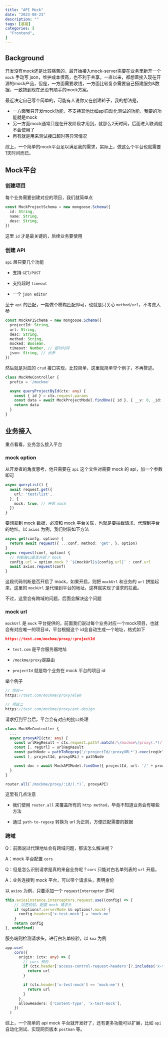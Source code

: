 ```yaml
---
title: "API Mock"
date: "2023-08-23"
description: ""
tags: [基建]
categories: [
  "Frontend",
]
---
```


## Background

开发没有mock还是比较痛苦的，最开始接入mock-server需要在业务里新开一个 `mock` 手动写 json，维护成本很高，也不利于共享。一直以来，都想着接入现在开源的mock产品，但是，一方面需要收钱，一方面比较复杂需要自己搭建服务&数据，一致拖到现在还没有顺手的mock方案。

最近决定自己写个简单的，可能有人说你又在创建轮子，我的想法是，
- 一方面我只开发mock功能，不支持其他比如api自动化测试的功能，我要的功能就是mock
- 另一方面mock通常只是在开发阶段才用到，就那么2天时间，后面进入联调就不会使用了
- 再有就是用来测试接口超时等异常情况

综上，一个简单的mock平台足以满足我的需求，实际上，做这么个平台也就需要1天时间而已。


## Mock平台

### 创建项目

每个业务需要创建对应的项目，我们就简单点


```ts
const MockProjectSchema = new mongoose.Schema({
  id: String,
  name: String,
  desc: String,
})
```

这里 `id` 才是最关键的，后续业务要使用

### 创建 API

`api` 层只要几个功能

- 支持 `GET/POST` 

- 支持超时 `timeout`

- 一个 `json editor`

至于 `api` 的匹配，一期做个模糊匹配即可，也就是只关心 `method/url`，不考虑入参

```ts
const MockAPISchema = new mongoose.Schema({
  projectId: String,
  url: String,
  desc: String,
  method: String,
  mocked: Boolean,
  timeout: Number, // 超时时间
  json: String, // 出参
})
```

然后就是对应的 `crud` 接口实现，比较简单，这里就简单举个例子，不再赘述。

```ts
class MockMeController {
  prefix = '/mockme'

  async queryProjectById(ctx: any) {
    const { id } = ctx.request.params
    const data = await MockProjectModel.findOne({ id }, { __v: 0, _id: 0 })
    return data
  }
}
```


## 业务接入

重点看看，业务怎么接入平台


### mock option

从开发者的角度思考，他只需要在 `api` 这个文件对需要 mock 的 api，加一个参数即可

```ts
async queryList() {
  await request.get({
    url: 'test/list',
  }, {
    mock: true, // 开启 mock
  })
}
```

要想拿到 mock 数据，必须和 mock 平台关联，也就是要拦截请求，代理到平台的地址。以 `axios` 为例，我们封装如下方法


```ts
async get(confg, option) {
  return await request({ ...conf, method: 'get', }, option)
}
async request(conf, option) {
  // 判断接口是否开启了 mock
  config.url = option.mock ? `${mockUrl}${config.url}` : conf.url
  await axios.request(conf)
}
```


这段代码判断是否开启了 mock，如果开启，则把 `mockUrl` 和业务的 `url` 拼接起来，这里的 `mockUrl` 是代理到平台的地址，这样就实现了请求的拦截。

不过，这里会有跨域的问题，后面会解决这个问题


### mock url

`mockUrl` 是 `mock` 平台提供的，前面我们说过每个业务对应一个mock项目，也就会有对应唯一的项目id，平台根据这个 id会自动生成一个地址，格式如下

```json
https://test.com/mockme/proxy/:projectId
```

- `test.com` 是平台服务器地址

- `/mockme/proxy`是路由

- `projectId` 就是每个业务在 mock 平台的项目 id


举个例子

```ts
// 项目一
https://test.com/mockme/proxy/elem

// 项目二
https://test.com/mockme/proxy/ant-design
```

请求打到平台后，平台会有对应的接口处理


```ts
class MockMeController {
  ...
  async proxyAPI(ctx: any) {
    const urlRegResult = ctx.request.path?.match(/\/mockme\/proxy(.*)/)
    const [, regUrl] = urlRegResult
    const pathNode = pathToRegexp('/:projectId/:proxyURL*').exec(regUrl)
    const [, projectId, proxyURL] = pathNode

    const doc = await MockAPIModel.findOne({ projectId, url: '/' + proxyURL })
  }
}

router.all(`/mockme/proxy/:id/(.*)`, proxyAPI)
```

这里有几点注意

- 我们使用 `router.all` 来覆盖所有的 `http method`，毕竟不知道业务会有哪些方法

- 通过 `path-to-regexp` 转换为 url 为正则，方便匹配需要的数据



### 跨域

Q：前面说过代理地址会有跨域问题，那该怎么解决呢？

A：mock 平台配置 `cors` 


Q：但是怎么识别请求是真的来自业务呢？`cors` 只能对白名单列表的 `url` 开启，

A：业务连接到 mock 平台，可以带个请求头，表明身份


以 `axios` 为例，只要添加一个 `requestInterceptor` 即可

```ts
this.axiosInstance.interceptors.request.use((config) => {
    // 加签校验，配置 mock 请求头
    if (options?.serverMode && options?.mock) {
      config.headers['x-test-mock'] = 'mock-me'
    }
    return config
}, undefined)
```

服务端则检测请求头，进行白名单校验，以 `koa` 为例

```ts
app.use(
    cors({
      origin: (ctx: any) => {
        // cors 预检
        if (ctx.header['access-control-request-headers']?.includes('x-test-mock')) {
          return url
        }

        if (ctx.header['x-test-mock'] == 'mock-me') {
          return url
        }
      },
      allowHeaders: ['Content-Type', 'x-test-mock'],
    })
  )
```

综上，一个简单的 api mock 平台就开发好了，还有更多功能可以扩展，比如 `api` 自动化测试、实现网页版本 `postman` 等。